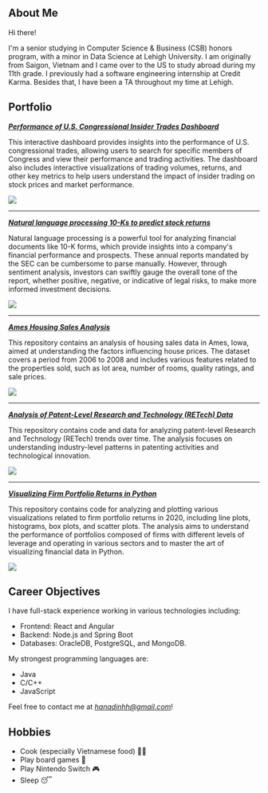## About Me

Hi there!

I'm a senior studying in Computer Science & Business (CSB) honors program, with a minor in Data Science at Lehigh University. I am originally from Saigon, Vietnam and I came over to the US to study abroad during my 11th grade. I previously had a software engineering internship at Credit Karma. Besides that, I have been a TA throughout my time at Lehigh. 

## Portfolio

<!-- You can link to other websites, PDFs in this repo, and other pages in this repo -->

_**[Performance of U.S. Congressional Insider Trades Dashboard](https://sus-congress.streamlit.app/)**_

This interactive dashboard provides insights into the performance of U.S. congressional trades, allowing users to search for specific members of Congress and view their performance and trading activities. The dashboard also includes interactive visualizations of trading volumes, returns, and other key metrics to help users understand the impact of insider trading on stock prices and market performance.

<img src="./images/congress_dashboard.png?raw=true"/>

---

_**[Natural language processing 10-Ks to predict stock returns](report/report)**_

Natural language processing is a powerful tool for analyzing financial documents like 10-K forms, which provide insights into a company's financial performance and prospects. These annual reports mandated by the SEC can be cumbersome to parse manually. However, through sentiment analysis, investors can swiftly gauge the overall tone of the report, whether positive, negative, or indicative of legal risks, to make more informed investment decisions.

<img src="report/output_38_0.png?raw=true"/>

---

_**[Ames Housing Sales Analysis](regression/regression)**_

This repository contains an analysis of housing sales data in Ames, Iowa, aimed at understanding the factors influencing house prices. The dataset covers a period from 2006 to 2008 and includes various features related to the properties sold, such as lot area, number of rooms, quality ratings, and sale prices.

<img src="regression/output_21_0.png?raw=true"/>

---

_**[Analysis of Patent-Level Research and Technology (RETech) Data](asgn04exercises/asgn04exercises)**_

This repository contains code and data for analyzing patent-level Research and Technology (RETech) trends over time. The analysis focuses on understanding industry-level patterns in patenting activities and technological innovation.

<img src="asgn04exercises/output_18_0.png?raw=true"/>

---

_**[Visualizing Firm Portfolio Returns in Python](asgn03exercises/asgn03exercises)**_

This repository contains code for analyzing and plotting various visualizations related to firm portfolio returns in 2020, including line plots, histograms, box plots, and scatter plots. The analysis aims to understand the performance of portfolios composed of firms with different levels of leverage and operating in various sectors and to master the art of visualizing financial data in Python.

<img src="asgn03exercises/output_6_0.png?raw=true"/>

<!-- --- -->

## Career Objectives

I have full-stack experience working in various technologies including:
- Frontend: React and Angular
- Backend: Node.js and Spring Boot
- Databases: OracleDB, PostgreSQL, and MongoDB.

My strongest programming languages are:
- Java
- C/C++
- JavaScript

Feel free to contact me at *[hanadinhh@gmail.com](mailto:hanadinhh@gmail.com)*!

<!-- --- -->

## Hobbies

- Cook (especially Vietnamese food) 👩‍🍳
- Play board games 🎲
- Play Nintendo Switch 🎮
- Sleep 😴

<!-- ---
<p style="font-size:11px">Page template forked from <a href="https://github.com/evanca/quick-portfolio">evanca</a></p> -->
<!-- Remove above link if you don't want to attibute -->
